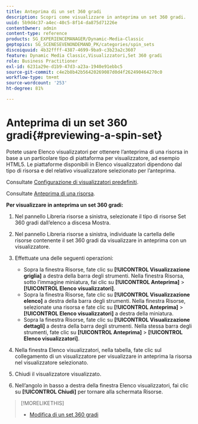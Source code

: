 ```yaml
---
title: Anteprima di un set 360 gradi
description: Scopri come visualizzare in anteprima un set 360 gradi.
uuid: 5b9d4c37-a4ec-40c5-8f14-da875d71226e
contentOwner: admin
content-type: reference
products: SG_EXPERIENCEMANAGER/Dynamic-Media-Classic
geptopics: SG_SCENESEVENONDEMAND_PK/categories/spin_sets
discoiquuid: 4b32ffff-4387-4699-9ba9-c3b23a2c3607
feature: Dynamic Media Classic,Visualizzatori,Set 360 gradi
role: Business Practitioner
exl-id: 6231a29e-d1b9-47d3-a23a-1940e91ebbc5
source-git-commit: c4e2b8b42b56420269087d0d4f262490464270c0
workflow-type: tm+mt
source-wordcount: '253'
ht-degree: 81%

---
```


# Anteprima di un set 360 gradi{#previewing-a-spin-set}

Potete usare Elenco visualizzatori per ottenere l’anteprima di una risorsa in base a un particolare tipo di piattaforma per visualizzatore, ad esempio HTML5. Le piattaforme disponibili in Elenco visualizzatori dipendono dal tipo di risorsa e del relativo visualizzatore selezionato per l’anteprima.

Consultate [Configurazione di visualizzatori predefiniti](application-setup.md#configuring_default_viewers).

Consultate [Anteprima di una risorsa](previewing-asset.md#previewing_an_asset).

**Per visualizzare in anteprima un set 360 gradi:**

1. Nel pannello Libreria risorse a sinistra, selezionate il tipo di risorse Set 360 gradi dall’elenco a discesa Mostra.
1. Nel pannello Libreria risorse a sinistra, individuate la cartella delle risorse contenente il set 360 gradi da visualizzare in anteprima con un visualizzatore.
1. Effettuate una delle seguenti operazioni:

   * Sopra la finestra Risorse, fate clic su **[!UICONTROL Visualizzazione griglia]** a destra della barra degli strumenti. Nella finestra Risorsa, sotto l’immagine miniatura, fai clic su **[!UICONTROL Anteprima]** > **[!UICONTROL Elenco visualizzatori]**.
   * Sopra la finestra Risorse, fate clic su **[!UICONTROL Visualizzazione elenco]** a destra della barra degli strumenti. Nella finestra Risorse, selezionate una risorsa e fate clic su **[!UICONTROL Anteprima]** > **[!UICONTROL Elenco visualizzatori]** a destra della miniatura.
   * Sopra la finestra Risorse, fate clic su **[!UICONTROL Visualizzazione dettagli]** a destra della barra degli strumenti. Nella stessa barra degli strumenti, fate clic su **[!UICONTROL Anteprima]** > **[!UICONTROL Elenco visualizzatori]**.

1. Nella finestra Elenco visualizzatori, nella tabella, fate clic sul collegamento di un visualizzatore per visualizzare in anteprima la risorsa nel visualizzatore selezionato.
1. Chiudi il visualizzatore visualizzato.
1. Nell’angolo in basso a destra della finestra Elenco visualizzatori, fai clic su **[!UICONTROL Chiudi]** per tornare alla schermata Risorse.

>[!MORELIKETHIS]
>
>* [Modifica di un set 360 gradi](creating-spin-set.md#editing-a-spin-set)


